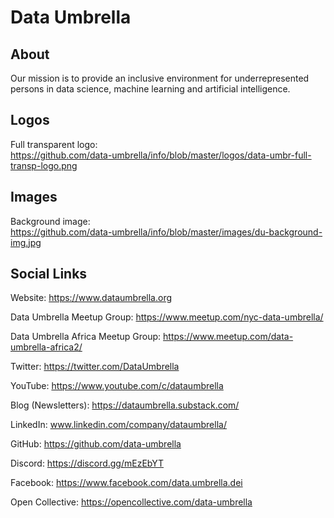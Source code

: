 # Data Umbrella

## About
Our mission is to provide an inclusive environment for underrepresented persons in data science, machine learning and artificial intelligence.


## Logos

Full transparent logo:  
https://github.com/data-umbrella/info/blob/master/logos/data-umbr-full-transp-logo.png


## Images

Background image:  
https://github.com/data-umbrella/info/blob/master/images/du-background-img.jpg

## Social Links

Website:  https://www.dataumbrella.org

Data Umbrella Meetup Group:  https://www.meetup.com/nyc-data-umbrella/

Data Umbrella Africa Meetup Group:  https://www.meetup.com/data-umbrella-africa2/

Twitter:  https://twitter.com/DataUmbrella

YouTube:  https://www.youtube.com/c/dataumbrella

Blog (Newsletters): https://dataumbrella.substack.com/

LinkedIn:  www.linkedin.com/company/dataumbrella/

GitHub:  https://github.com/data-umbrella

Discord:  https://discord.gg/mEzEbYT

Facebook:  https://www.facebook.com/data.umbrella.dei

Open Collective:  https://opencollective.com/data-umbrella

